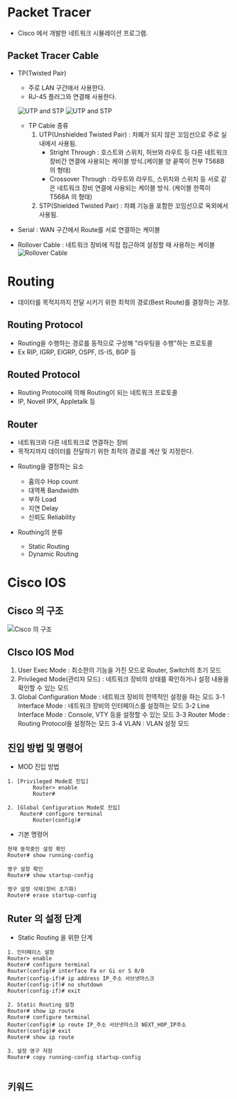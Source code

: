 # Packet Tracer
- Cisco 에서 개발한 네트워크 시뮬레이션 프로그램.

## Packet Tracer Cable
* TP(Twisted Pair)
	- 주로 LAN 구간에서 사용한다.
	- RJ-45 플러그와 연결해 사용한다.

	![UTP and STP](https://miro.medium.com/max/400/0*8DTQKGWA8GrFxa9C.jpg)
	![UTP and STP](https://www.cables-solutions.com/wp-content/uploads/2016/12/T568A-T568B-Wiring-Standard.png)
	- TP Cable 종류
		1. UTP(Unshielded Twisted Pair) : 차폐가 되지 않은 꼬임선으로 주로 실내에서 사용됨.
			* Stright Through : 호스트와 스위치, 허브와 라우트 등 다른 네트워크 장비간 연결에 사용되는 케이블 방식.(케이블 양 끝쪽이 전부 T568B 의 형태)
			* Crossover Through : 라우트와 라우트, 스위치와 스위치 등 서로 같은 네트워크 장비 연결에 사용되는 케이블 방식. (케이블 한쪽이 T568A 의 형태)
		2. STP(Shielded Twisted Pair) : 차폐 기능을 포함한 꼬임선으로 옥외에서 사용됨.



	

* Serial : WAN 구간에서 Route를 서로 연결하는 케이블
* Rollover Cable : 네트워크 장비에 직접 접근하여 설정할 때 사용하는 케이블
![Rollover Cable](https://www.bffnas.com/wp-content/uploads/2015/01/Rollover-Cables.jpeg)

# Routing 
- 데이터를 목적지까지 전달 시키기 위한 최적의 경로(Best Route)를 결정하는 과정.

## Routing Protocol
- Routing을 수행하는 경로를 동적으로 구성해 "라우팅을 수행"하는 프로토콜
- Ex RIP, IGRP, EIGRP, OSPF, IS-IS, BGP 등

## Routed Protocol
 - Routing Protocol에 의해 Routing이 되는 네트워크 프로토콜
 - IP, Novell IPX, Appletalk 등

## Router 
- 네트워크와 다른 네트워크로 연결하는 장비
- 목적지까지 데이터를 전달하기 위한 최적의 경로를 계산 및 지정한다.

* Routing을 결정하는 요소
	- 홉의수 Hop count 
	- 대역폭 Bandwidth
	- 부하 Load
	- 지연 Delay
	- 신뢰도 Reliability

* Routhing의 분류 
	- Static Routing
	- Dynamic Routing

# Cisco IOS

## Cisco 의 구조 
![Cisco 의 구조 ](https://slidesplayer.org/slide/14059096/86/images/3/1+-1+%EB%9D%BC%EC%9A%B0%ED%84%B0%EC%9D%98+%EA%B5%AC%EC%A1%B0%EC%99%80+%EA%B8%B0%EB%8A%A5+1%29+%EB%9D%BC%EC%9A%B0%ED%84%B0%EC%9D%98+%EB%82%B4%EB%B6%80+%EA%B5%AC%EC%84%B1%EC%9A%94%EC%86%8C.jpg) 

## CIsco IOS Mod
1.  User Exec Mode : 최소한의 기능을 가진 모드로 Router, Switch의 초기 모드
2.  Privileged Mode(관리자 모드) : 네트워크 장비의 상태를 확인하거나 설정 내용을 확인할 수 있는 모드
3.  Global Configuration Mode :  네트워크 장비의 전역적인 설정을 하는 모드
	3-1 Interface Mode : 네트워크 장비의 인터페이스를 설정하는 모드
	3-2 Line Interface Mode : Console, VTY  등을 설정할 수 있는 모드
	3-3 Router Mode : Routing Protocol을 설정하는 모드
	3-4 VLAN : VLAN 설정 모드



## 진입 방법 및 명령어

- MOD 진입 방법
```
1. [Privileged Mode로 진입]
		Router> enable
		Router# 

2. [Global Configuration Mode로 진입]
	Router# configure terminal
		Router(config)# 
```

- 기본 명령어
```
현재 동작중인 설정 확인
Router# show running-config

영구 설정 확인
Router# show startup-config

영구 설정 삭제(장비 초기화)
Router# erase startup-config

```

## Ruter 의 설정 단계
- Static Routing 을 위한 단계

```
1. 인터페이스 설정
Router> enable
Router# configure terminal
Router(config)# interface Fa or Gi or S 0/0
Router(config-if)# ip address IP_주소 서브넷마스크
Router(config-if)# no shutdown
Router(config-if)# exit

2. Static Routing 설정
Router# show ip route
Router# configure terminal
Router(config)# ip route IP_주소 서브넷마스크 NEXT_HOP_IP주소
Router(config)# exit
Router# show ip route

3. 설정 영구 저장
Router# copy running-config startup-config


```

## 키워드
